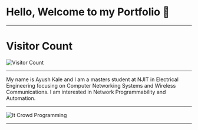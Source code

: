 # Hello, Welcome to my Portfolio 👋

_______________________________________


# Visitor Count 

![Visitor Count](https://profile-counter.glitch.me/{ayushkale1909}/count.svg)


_______________________________________

My name is Ayush Kale and I am a masters student at NJIT in Electrical Engineering focusing on Computer Networking Systems and Wireless Communications. I am interested in Network Programmability and Automation. 


_______________________________________

![It Crowd Programming](https://media.giphy.com/media/1C8bHHJturSx2/source.gif)


_______________________________________
<!--
**ayushkale1909/ayushkale1909** is a ✨ _special_ ✨ repository because its `README.md` (this file) appears on your GitHub profile.

Here are some ideas to get you started:

- 🔭 I’m currently working on ...
- 🌱 I’m currently learning ...
- 👯 I’m looking to collaborate on ...
- 🤔 I’m looking for help with ...
- 💬 Ask me about ...
- 📫 How to reach me: ...
- 😄 Pronouns: ...
- ⚡ Fun fact: ...
-->
